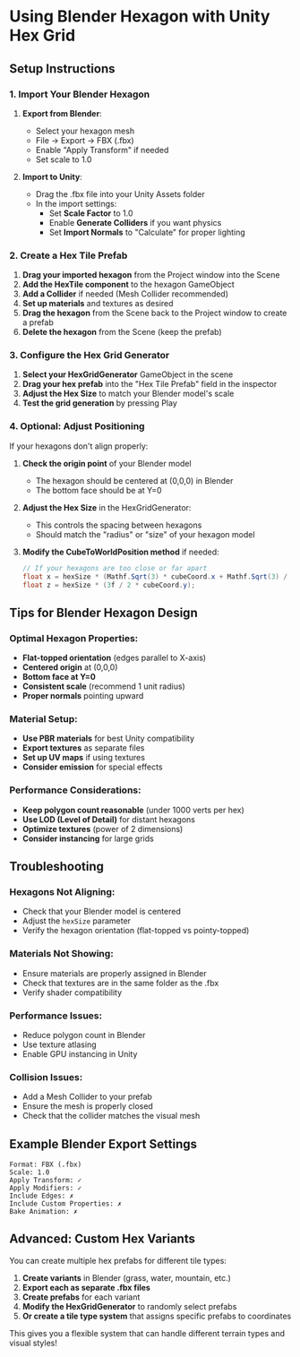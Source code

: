 # Using Blender Hexagon with Unity Hex Grid

## Setup Instructions

### 1. Import Your Blender Hexagon

1. **Export from Blender**:

   - Select your hexagon mesh
   - File → Export → FBX (.fbx)
   - Enable "Apply Transform" if needed
   - Set scale to 1.0
2. **Import to Unity**:

   - Drag the .fbx file into your Unity Assets folder
   - In the import settings:
     - Set **Scale Factor** to 1.0
     - Enable **Generate Colliders** if you want physics
     - Set **Import Normals** to "Calculate" for proper lighting

### 2. Create a Hex Tile Prefab

1. **Drag your imported hexagon** from the Project window into the Scene
2. **Add the HexTile component** to the hexagon GameObject
3. **Add a Collider** if needed (Mesh Collider recommended)
4. **Set up materials** and textures as desired
5. **Drag the hexagon** from the Scene back to the Project window to create a prefab
6. **Delete the hexagon** from the Scene (keep the prefab)

### 3. Configure the Hex Grid Generator

1. **Select your HexGridGenerator** GameObject in the scene
2. **Drag your hex prefab** into the "Hex Tile Prefab" field in the inspector
3. **Adjust the Hex Size** to match your Blender model's scale
4. **Test the grid generation** by pressing Play

### 4. Optional: Adjust Positioning

If your hexagons don't align properly:

1. **Check the origin point** of your Blender model

   - The hexagon should be centered at (0,0,0) in Blender
   - The bottom face should be at Y=0
2. **Adjust the Hex Size** in the HexGridGenerator:

   - This controls the spacing between hexagons
   - Should match the "radius" or "size" of your hexagon model
3. **Modify the CubeToWorldPosition method** if needed:

   ```csharp
   // If your hexagons are too close or far apart
   float x = hexSize * (Mathf.Sqrt(3) * cubeCoord.x + Mathf.Sqrt(3) / 2 * cubeCoord.y);
   float z = hexSize * (3f / 2 * cubeCoord.y);
   ```

## Tips for Blender Hexagon Design

### Optimal Hexagon Properties:

- **Flat-topped orientation** (edges parallel to X-axis)
- **Centered origin** at (0,0,0)
- **Bottom face at Y=0**
- **Consistent scale** (recommend 1 unit radius)
- **Proper normals** pointing upward

### Material Setup:

- **Use PBR materials** for best Unity compatibility
- **Export textures** as separate files
- **Set up UV maps** if using textures
- **Consider emission** for special effects

### Performance Considerations:

- **Keep polygon count reasonable** (under 1000 verts per hex)
- **Use LOD (Level of Detail)** for distant hexagons
- **Optimize textures** (power of 2 dimensions)
- **Consider instancing** for large grids

## Troubleshooting

### Hexagons Not Aligning:

- Check that your Blender model is centered
- Adjust the `hexSize` parameter
- Verify the hexagon orientation (flat-topped vs pointy-topped)

### Materials Not Showing:

- Ensure materials are properly assigned in Blender
- Check that textures are in the same folder as the .fbx
- Verify shader compatibility

### Performance Issues:

- Reduce polygon count in Blender
- Use texture atlasing
- Enable GPU instancing in Unity

### Collision Issues:

- Add a Mesh Collider to your prefab
- Ensure the mesh is properly closed
- Check that the collider matches the visual mesh

## Example Blender Export Settings

```
Format: FBX (.fbx)
Scale: 1.0
Apply Transform: ✓
Apply Modifiers: ✓
Include Edges: ✗
Include Custom Properties: ✗
Bake Animation: ✗
```

## Advanced: Custom Hex Variants

You can create multiple hex prefabs for different tile types:

1. **Create variants** in Blender (grass, water, mountain, etc.)
2. **Export each as separate .fbx files**
3. **Create prefabs** for each variant
4. **Modify the HexGridGenerator** to randomly select prefabs
5. **Or create a tile type system** that assigns specific prefabs to coordinates

This gives you a flexible system that can handle different terrain types and visual styles!
